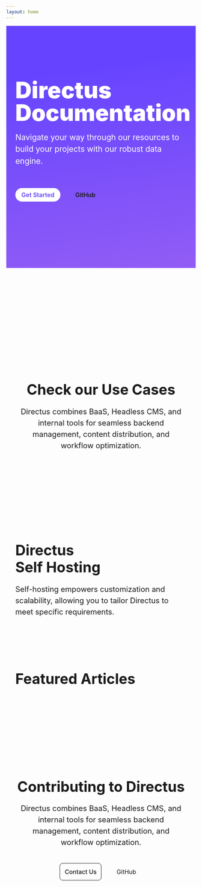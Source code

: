 ```yaml
---
layout: home
---
```


<script setup>
  import CodeToggler from "./.vitepress/components/home/CodeToggler.vue"
  import UseCase from "./.vitepress/components/home/UseCase.vue"
  import Footer from "./.vitepress/components/home/Footer.vue"
  import SelfHosting from "./.vitepress/components/home/SelfHosting.vue"
  import Article from "./.vitepress/components/home/Article.vue"
  import Articles from "./.vitepress/components/home/Article.vue"
  import Github from "./.vitepress/components/home/icons/Github.vue"
  import Divider from "./.vitepress/components/Divider.vue"
  import { data as articles } from "./index.data.js"
</script>

<section class="hero">
  <div class="section-container section-padding--hero flex">
    <div class="hero-content">
      <h1 class="m-20 ">Directus Documentation</h1>
      <p class="m-20">
        Navigate your way through our resources to build your projects with our robust data engine.
      </p>
      <div class="hero-buttons">
        <a class="primary-btn" href="#">Get Started</a>
        <a class="secondary-btn inline-flex" href="#" target="_blank">GitHub<Github/></a
        >
      </div>
    </div>
    <CodeToggler class="hero-toggler" />
  </div>
</section>

<section class="section-container section-padding--lg">
  <Tabs class="white-bg" :tabs="['Developer Reference', 'User Guide']">
    <template #developer-reference>
      <Card
        title="Authentication"
        text="Directus provides powerful authentication capabilities to effortlessly implement a robust authentication system."
        url="https://www.google.com/"
        icon="check"
      />
      <Card
        title="GraphQL"
        text="Directus provides powerful authentication capabilities to effortlessly implement a robust authentication system."
        url="https://www.google.com/"
        icon="full_stacked_bar_chart"
      />
      <Card
        title="APIs"
        text="Directus provides powerful authentication capabilities to effortlessly implement a robust authentication system."
        url="https://www.google.com/"
        icon="api"
      />
      <Card
        title="Extensions"
        text="Directus provides powerful authentication capabilities to effortlessly implement a robust authentication system."
        url="https://www.google.com/"
        icon="extension"
      />
      <Card
        title="Real Time"
        text="Directus provides powerful authentication capabilities to effortlessly implement a robust authentication system."
        url="https://www.google.com/"
        icon="insights"
      />
      <Card
        title="Self Hosting"
        text="Directus provides powerful authentication capabilities to effortlessly implement a robust authentication system."
        url="https://www.google.com/"
        icon="view_module"
      />
    </template>
    <template #user-guide>
      <Card
        title="Extensions"
        text="Directus provides powerful authentication capabilities to effortlessly implement a robust authentication system."
        url="https://www.google.com/"
      />
      <Card
        title="Real Time"
        text="Directus provides powerful authentication capabilities to effortlessly implement a robust authentication system."
        url="https://www.google.com/"
      />
      <Card
        title="Self Hosting"
        text="Directus provides powerful authentication capabilities to effortlessly implement a robust authentication system."
        url="https://www.google.com/"
      />
    </template>
  </Tabs>
</section>

<section class="gray-bg">
  <div class="section-container section-padding--md">
    <div class="header centered-text vp-doc">
      <h2>Check our Use Cases</h2>
      <p class="m-20 text-muted">
        Directus combines BaaS, Headless CMS, and internal tools for seamless
        backend management, content distribution, and workflow optimization.
      </p>
    </div>
    <div class="grid-3">
      <UseCase title="Backend-As-A-Service" tag="Backend" desc="Quickly build digital
      projects with our feature-rich toolkit that configures your backend logic." img="/assets/baas.png" url='#' />
      <UseCase title="Headless CMS" tag="CMS" desc="Manage content, users, and assets with no limitations or barriers." img="/assets/headless-cms.png" url='#' />
      <UseCase title="Internal Tools" tag="Tools" desc="Build workflows, dashboards and  customized internal apps faster." img="/assets/internal-tools.png" url='#' />
    </div>
  </div>
</section>

<section class="section-padding--md">
  <div class="section-container flex">
    <div class="header vp-doc max-width">
      <h2 class="sh-heading">Directus <span style="white-space:nowrap;">Self Hosting</span></h2>
      <p class="m-20 text-muted">
        Self-hosting empowers customization and scalability, allowing you to tailor Directus to meet specific requirements.
      </p>
    </div>
    <div class="grid-2 m-20">
      <SelfHosting class="m-20" title="Docker Guide" desc="Get up and running with our Docker Guide." img="/assets/docker.png" url='#' />
      <SelfHosting class="m-20" title="CLI" desc="Get up and running with our CLI Guide." img="/assets/cli.png" url='#' />
    </div>
  </div>
</section>

<div class="section-container">
  <Divider />
</div>

<section class="section-container section-padding--md">
  <div class="header vp-doc">
    <h2>Featured Articles</h2>
  </div>

  <div class="article-grid section-padding--md">
    <Article v-for="article in articles.data" :title="article.title" :tag="article.category" :img="article.image" :url='article.slug' :author="article.author" :date="new Date(article.publish_date).toDateString()"  />
  </div>
</section>

<div class="section-container">
  <Divider />
</div>

<section class="section-container section-padding--md">
  <div class="header centered-text vp-doc">
    <h2>Contributing to Directus</h2>
    <p class="m-20 text-muted">
      Directus combines BaaS, Headless CMS, and internal tools for seamless
      backend management, content distribution, and workflow optimization.
    </p>
    <div class="max-btn-width">
      <a class="outline-btn" href="#">Contact Us</a>
      <a class="secondary-btn inline-flex " href="#" target="_blank">GitHub<Github/></a
        >
    </div>
  </div>
  <div class="grid-3">
    <Card
    h="3"
    title="Report a Bug"
    text="Directus provides powerful authentication capabilities to effortlessly implement a robust authentication system."
    url="https://www.google.com/"
    icon="bug_report"
    />
    <Card
    h="3"
    title="Create a PR"
    text="Directus provides powerful authentication capabilities to effortlessly implement a robust authentication system."
    url="https://www.google.com/"
    icon="domain_verification"
    />
    <Card
    h="3"
    title="Request a Feature"
    text="Directus provides powerful authentication capabilities to effortlessly implement a robust authentication system."
    url="https://www.google.com/"
    icon="post_add"
    />
  </div>
</section>

<Footer />

<style>
.VPHome {
  max-width: unset;

}
.VPHome[data-v-ecbca2fe] {
 padding-bottom: 0;
}
.vp-doc h2 {
  border-top: 0;
  margin: 0;
  line-height: 1.2;
}
.vp-doc a {
  color: var(--vp-c-text-1);
}
.vp-doc a:hover {
  text-decoration: none;
}

a {
  cursor: pointer;
  font-size: 16px;
  text-decoration: none;
}

hr {
  border-color: #dadada57;
  margin: 0 120px;
}

:root {
  --vp-layout-max-width: 1280px;
}

.section-container {
  padding-inline: 24px;
  max-width: var(--vp-layout-max-width);
  margin-inline: auto;
}

.section-padding--md {
 padding-block: 60px;
}

.section-padding--lg {
  padding-block: 120px;
}

.section-padding--hero {
 padding-block: 120px;
}

.hero {
  background: #011026;
  background: linear-gradient(172deg,#64f 20%,#f9d 300%);
  color: white;
}

.hero-badge {
  background: #FF99DD;
  border-radius: 6px;
  display: inline-block;
  font-size: 13px;
  font-weight: 600;
  padding: 4px;
}

.hero-content {
  max-width: 580px;
}
.hero-content h1 {
  font-size: 60px;
  font-weight: 900;
  line-height: 1;

}
.hero-content p {
  font-size: 21px;
  line-height: 1.5;

}
.hero-buttons {
  margin: 48px 0;
  max-width: 300px;
  font-weight: 600;
}

.outline-btn {
	display: inline-block;
	border: 1px solid;
	border-color: var(--vp-c-divider);
	border-radius: 8px;
	color: var(--vp-c-text-1);
	font-weight: 500;
	margin-top: 20px;
	padding: 12px;
}

.primary-btn {
  background: #fff;
  border-radius: 24px;
  color: #64f;
  font-size: 16px;
  padding: 8px 16px;
}
.primary-btn:hover {
  background-color: #f0f4f9;
  transition: 0.4s;
}
.secondary-btn {
  padding: 16px;
  margin-left: 20px;
}

.secondary-btn:hover {
  text-decoration: underline;
}
.hero-toggler {
  background-color: #1F1938;
  border-radius: 8px;
  width: 100%;
  max-width: 590px;

}
.flex {
  display: flex;
  align-items: center;
  justify-content: space-between;
}
.inline-flex {
  display: inline-flex;
}

.white-bg {
  background: var(--vp-c-bg);
}
.gray-bg {
  background: var(--vp-sidebar-bg-color);
}

.text-muted {
   color: var(--vp-c-text-2);
}

.header h2 {
  font-size: 38px;
}
.header p {
  font-size: 20px;
  line-height: 1.5;
}
.centered-text {
  text-align: center;
  max-width: 680px;
  margin: 0 auto;
}

.divider {
  height: 1px;
  background: var(--vp-c-divider);
}

.m-20 {
    margin: 20px 0;
}
.m-10 {
    margin: 10px 0;
}
.max-btn-width {
  max-width: 260px;
  margin: 0 auto;
}
.grid-2 {
	display: grid;
	grid-template-columns: repeat(2, 1fr);
	gap: 24px;
}
.grid-3 {
	display: grid;
	grid-template-columns: repeat(3, 1fr);
	gap: 24px;
  margin: 60px 0;
}
.grid-4 {
  display: grid;
	grid-template-columns: repeat(4, 1fr);
	gap: 12px;
  margin: 60px 0;
}

.article-grid {
  display: grid;
	grid-template-columns: repeat(1, 1fr);
	gap: 40px;
}

.max-width {
  max-width: 480px;
}

@media only screen and (min-width: 768px) {
  .sh-heading {
    max-width: 10ch;
  }

  .article-grid {
    grid-template-columns: repeat(4, 1fr);
    gap: 12px;
  }
}

@media only screen and (max-width: 768px) {
  .flex {
    flex-direction: column;
    align-items: stretch;
  }

  .header h2 {
    font-size: 28px;
  }
  .header p {
    font-size: 18px;
  }
  
  .grid-2, .grid-3, .grid-4 {
    grid-template-columns: 1fr;
  }

  .hero-toggler {
    display: none;
  }
  .hero-content h1 {
  font-size: 48px;
  }

  .section-padding--hero {
    padding-block: 32px;
  }
}

</style>
